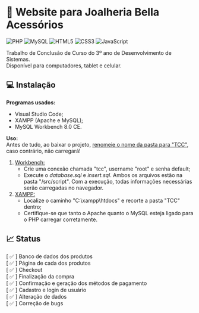 # :ring: Website para Joalheria Bella Acessórios
![PHP](https://img.shields.io/badge/php-%23777BB4.svg?style=for-the-badge&logo=php&logoColor=white)
![MySQL](https://img.shields.io/badge/mysql-4479A1.svg?style=for-the-badge&logo=mysql&logoColor=white)
![HTML5](https://img.shields.io/badge/html5-%23E34F26.svg?style=for-the-badge&logo=html5&logoColor=white)
![CSS3](https://img.shields.io/badge/css3-%231572B6.svg?style=for-the-badge&logo=css3&logoColor=white)
![JavaScript](https://img.shields.io/badge/javascript-%23323330.svg?style=for-the-badge&logo=javascript&logoColor=%23F7DF1E)

Trabalho de Conclusão de Curso do 3º ano de Desenvolvimento de Sistemas. <br>
Disponível para computadores, tablet e celular.

## :computer: Instalação
**Programas usados:**
- Visual Studio Code;
- XAMPP (Apache e MySQL);
- MySQL Workbench 8.0 CE.

**Uso:** <br>
Antes de tudo, ao baixar o projeto, <u>renomeie o nome da pasta para "TCC"</u>, caso contrário, não carregará!
1. <u>Workbench:</u>
    - Crie uma conexão chamada "tcc", username "root" e senha default;
    - Execute o _database.sql_ e _insert.sql_. Ambos os arquivos estão na pasta "/src/script". Com a execução, todas informações necessárias serão carregadas no navegador.
2. <u>XAMPP:</u>
   - Localize o caminho "C:\xampp\htdocs" e recorte a pasta "TCC" dentro;
   - Certifique-se que tanto o Apache quanto o MySQL esteja ligado para o PHP carregar corretamente.

## :chart_with_upwards_trend: Status
[ :white_check_mark: ] Banco de dados dos produtos <br>
[ :white_check_mark: ] Página de cada dos produtos <br>
[ :white_check_mark: ] Checkout <br>
[ :white_check_mark: ] Finalização da compra <br>
[ :white_check_mark: ] Confirmação e geração dos métodos de pagamento <br>
[ :white_check_mark: ] Cadastro e login de usuário <br>
[ :white_check_mark: ] Alteração de dados <br>
[ :white_check_mark: ] Correção de bugs
